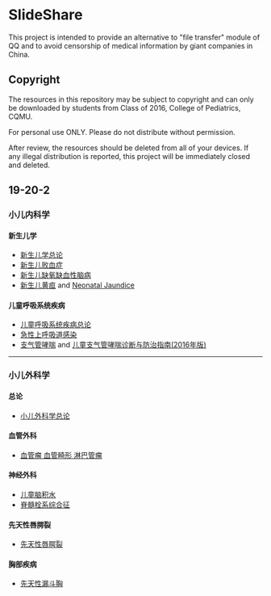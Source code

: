 # SlideShare

This project is intended to provide an alternative to "file transfer" module of QQ and to avoid censorship of medical information by giant companies in China.

## Copyright
The resources in this repository may be subject to copyright and can only be downloaded by students from Class of 2016, College of Pediatrics, CQMU.

For personal use ONLY. Please do not distribute without permission.

After review, the resources should be deleted from all of your devices. If any illegal distribution is reported, this project will be immediately closed and deleted.

## 19-20-2

### 小儿内科学
#### 新生儿学
- [新生儿学总论](19-20-2%20小儿内科学\1-新生儿学总论.pdf)
- [新生儿败血症](19-20-2%20小儿内科学\1-新生儿败血症.pdf)
- [新生儿缺氧缺血性脑病](19-20-2%20小儿内科学\1-新生儿缺氧缺血性脑病.pdf)
- [新生儿黄疸](19-20-2%20小儿内科学\1-新生儿黄疸.pdf) and [Neonatal Jaundice](19-20-2%20小儿内科学\1-Neonatal%20jaundice.pdf)

#### 儿童呼吸系统疾病
- [儿童呼吸系统疾病总论](19-20-2%20小儿内科学\3-儿童呼吸系统疾病总论.pdf)
- [急性上呼吸道感染](19-20-2%20小儿内科学\3-急性上呼吸道感染.pdf)
- [支气管哮喘](19-20-2%20小儿内科学\3-支气管哮喘.pdf) and [儿童支气管哮喘诊断与防治指南(2016年版)](19-20-2%20小儿内科学\儿童支气管哮喘诊断与防治指南_2016.pdf)


---
### 小儿外科学
#### 总论
- [小儿外科学总论](19-20-2%20小儿外科学\1-小儿外科学总论.pdf)

#### 血管外科
- [血管瘤 血管畸形 淋巴管瘤](19-20-2%20小儿外科学\2-血管瘤%20血管畸形%20淋巴管瘤%282020%29.pdf)

#### 神经外科
- [儿童脑积水](19-20-2%20小儿外科学\3-儿童脑积水%282020%29.pdf)
- [脊髓栓系综合征](19-20-2%20小儿外科学\3-脊髓栓系综合征%282020%29.pdf)

#### 先天性唇腭裂
- [先天性唇腭裂](19-20-2%20小儿外科学\4-先天性唇腭裂%282020%29.pdf)

#### 胸部疾病
- [先天性漏斗胸](19-20-2%20小儿外科学\5-Pectus_Excavatum%282020%29.pdf)
